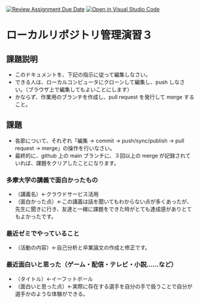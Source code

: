 [![Review Assignment Due Date](https://classroom.github.com/assets/deadline-readme-button-22041afd0340ce965d47ae6ef1cefeee28c7c493a6346c4f15d667ab976d596c.svg)](https://classroom.github.com/a/ljeawwh6)
[![Open in Visual Studio Code](https://classroom.github.com/assets/open-in-vscode-2e0aaae1b6195c2367325f4f02e2d04e9abb55f0b24a779b69b11b9e10269abc.svg)](https://classroom.github.com/online_ide?assignment_repo_id=19882476&assignment_repo_type=AssignmentRepo)
# ローカルリポジトリ管理演習３

## 課題説明
- このドキュメントを、下記の指示に従って編集しなさい。
- できる人は、ローカルコンピュータにクローンして編集し、push しなさい。（ブラウザ上で編集してもよいことにします）
- かならず、作業用のブランチを作成し、pull request を発行して merge すること。

## 課題
- 各節について、それぞれ「編集 → commit → push/sync/publish → pull request → merge」の操作を行いなさい。
- 最終的に、github 上の main ブランチに、３回以上の merge が記録されていれば、課題をクリアしたことになります。

### 多摩大学の講義で面白かったもの
- （講義名）←クラウドサービス活用
- （面白かった点）←この講義は話を聞いてもわからない点が多くあったが、先生に聞きに行き、友達と一緒に課題をできた時がとても達成感がありとてもよかったです。

### 最近ゼミでやっていること
- （活動の内容）←自己分析と卒業論文の作成と修正です。

### 最近面白いと思った（ゲーム・配信・テレビ・小説……など）
- （タイトル）←イーフットボール
- （面白いと思った点）←実際に存在する選手を自分の手で扱うことで自分が選手かのような体験ができる。
